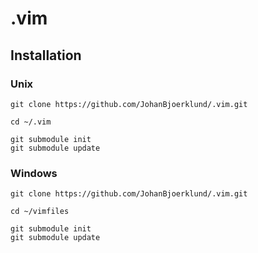 # .vim

## Installation

### Unix
```
git clone https://github.com/JohanBjoerklund/.vim.git

cd ~/.vim

git submodule init
git submodule update
```

### Windows
```
git clone https://github.com/JohanBjoerklund/.vim.git

cd ~/vimfiles

git submodule init
git submodule update
```
